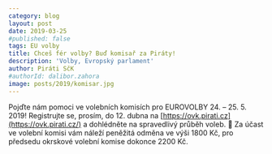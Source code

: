 ```yaml
---
category: blog
layout: post
date: 2019-03-25
#published: false
tags: EU volby
title: Chceš fér volby? Buď komisař za Piráty!
description: 'Volby, Evropský parlament'
author: Piráti SčK
#authorId: dalibor.zahora
image: posts/2019/komisar.jpg
---
```

Pojďte nám pomoci ve volebních komisích pro EUROVOLBY 24. – 25. 5. 2019! Registrujte se, prosím, do 12. dubna na [https://ovk.pirati.cz](https://ovk.pirati.cz/) a dohlédněte na spravedlivý průběh voleb. 🌟 Za účast ve volební komisi vám náleží peněžitá odměna ve výši 1800 Kč, pro předsedu okrskové volební komise dokonce 2200 Kč.

